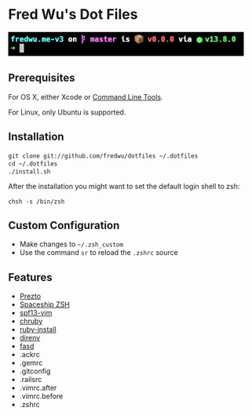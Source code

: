 # Fred Wu's Dot Files

![](screenshot.png)

## Prerequisites

For OS X, either Xcode or [Command Line Tools](https://developer.apple.com/downloads/).

For Linux, only Ubuntu is supported.

## Installation

    git clone git://github.com/fredwu/dotfiles ~/.dotfiles
    cd ~/.dotfiles
    ./install.sh

After the installation you might want to set the default login shell to zsh:

    chsh -s /bin/zsh

## Custom Configuration

- Make changes to `~/.zsh_custom`
- Use the command `sr` to reload the `.zshrc` source

## Features

- [Prezto](https://github.com/sorin-ionescu/prezto)
- [Spaceship ZSH](https://github.com/denysdovhan/spaceship-prompt/)
- [spf13-vim](https://github.com/spf13/spf13-vim)
- [chruby](https://github.com/postmodern/chruby)
- [ruby-install](https://github.com/postmodern/ruby-install)
- [direnv](https://github.com/zimbatm/direnv)
- [fasd](https://github.com/clvv/fasd)
- .ackrc
- .gemrc
- .gitconfig
- .railsrc
- .vimrc.after
- .vimrc.before
- .zshrc
